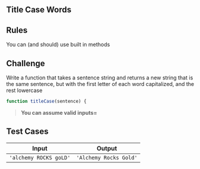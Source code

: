 ## Title Case Words

## Rules

You can (and should) use built in methods

## Challenge

Write a function that takes a sentence string and returns a new string that is the same sentence, but with the first letter of each word capitalized, and the rest lowercase

```js
function titleCase(sentence) {
```

> **You can assume valid inputs=**

## Test Cases

| Input                  | Output                 |
| ---------------------- | ---------------------- |
| `'alchemy ROCKS goLD'` | `'Alchemy Rocks Gold'` |
